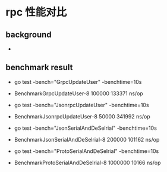 # rpc 性能对比

## background
- 
## benchmark result
- go test -bench="GrpcUpdateUser" -benchtime=10s 
- BenchmarkGrpcUpdateUser-8           100000            133371 ns/op

- go test -bench="JsonrpcUpdateUser" -benchtime=10s
- BenchmarkJsonrpcUpdateUser-8              50000            341992 ns/op

- go test -bench="JsonSerialAndDeSelrial" -benchtime=10s
- BenchmarkJsonSerialAndDeSelrial-8           200000            101162 ns/op

- go test -bench="ProtoSerialAndDeSelrial" -benchtime=10s
- BenchmarkProtoSerialAndDeSelrial-8        1000000             10166 ns/op

